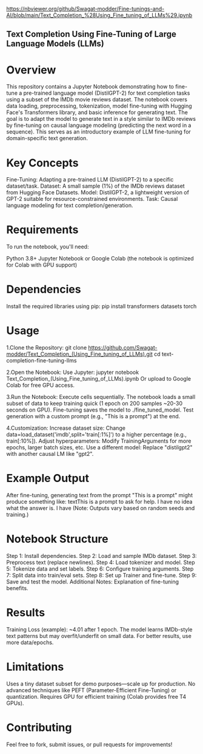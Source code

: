 https://nbviewer.org/github/Swagat-modder/Fine-tunings-and-AI/blob/main/Text_Completion_%28Using_Fine_tuning_of_LLMs%29.ipynb

## Text Completion Using Fine-Tuning of Large Language Models (LLMs)

# Overview

This repository contains a Jupyter Notebook demonstrating how to fine-tune a pre-trained language model (DistilGPT-2) for text completion tasks using a subset of the IMDb movie reviews dataset. The notebook covers data loading, preprocessing, tokenization, model fine-tuning with Hugging Face's Transformers library, and basic inference for generating text.
The goal is to adapt the model to generate text in a style similar to IMDb reviews by fine-tuning on causal language modeling (predicting the next word in a sequence). This serves as an introductory example of LLM fine-tuning for domain-specific text generation.

# Key Concepts

Fine-Tuning: Adapting a pre-trained LLM (DistilGPT-2) to a specific dataset/task.
Dataset: A small sample (1%) of the IMDb reviews dataset from Hugging Face Datasets.
Model: DistilGPT-2, a lightweight version of GPT-2 suitable for resource-constrained environments.
Task: Causal language modeling for text completion/generation.

# Requirements
To run the notebook, you'll need:

Python 3.8+
Jupyter Notebook or Google Colab (the notebook is optimized for Colab with GPU support)

# Dependencies
Install the required libraries using pip:
pip install transformers datasets torch

# Usage

1.Clone the Repository:
git clone https://github.com/Swagat-modder/Text_Completion_(Using_Fine_tuning_of_LLMs).git
cd text-completion-fine-tuning-llms

2.Open the Notebook:
Use Jupyter: jupyter notebook Text_Completion_(Using_Fine_tuning_of_LLMs).ipynb
Or upload to Google Colab for free GPU access.

3.Run the Notebook:
Execute cells sequentially.
The notebook loads a small subset of data to keep training quick (1 epoch on 200 samples ~20-30 seconds on GPU).
Fine-tuning saves the model to ./fine_tuned_model.
Test generation with a custom prompt (e.g., "This is a prompt") at the end.

4.Customization:
Increase dataset size: Change data=load_dataset('imdb',split='train[:1%]') to a higher percentage (e.g., train[:10%]).
Adjust hyperparameters: Modify TrainingArguments for more epochs, larger batch sizes, etc.
Use a different model: Replace "distilgpt2" with another causal LM like "gpt2".



# Example Output
After fine-tuning, generating text from the prompt "This is a prompt" might produce something like:
textThis is a prompt to ask for help. I have no idea what the answer is. I have
(Note: Outputs vary based on random seeds and training.)

# Notebook Structure
Step 1: Install dependencies.
Step 2: Load and sample IMDb dataset.
Step 3: Preprocess text (replace newlines).
Step 4: Load tokenizer and model.
Step 5: Tokenize data and set labels.
Step 6: Configure training arguments.
Step 7: Split data into train/eval sets.
Step 8: Set up Trainer and fine-tune.
Step 9: Save and test the model.
Additional Notes: Explanation of fine-tuning benefits.

# Results
Training Loss (example): ~4.01 after 1 epoch.
The model learns IMDb-style text patterns but may overfit/underfit on small data. For better results, use more data/epochs.


# Limitations
Uses a tiny dataset subset for demo purposes—scale up for production.
No advanced techniques like PEFT (Parameter-Efficient Fine-Tuning) or quantization.
Requires GPU for efficient training (Colab provides free T4 GPUs).

# Contributing
Feel free to fork, submit issues, or pull requests for improvements!
